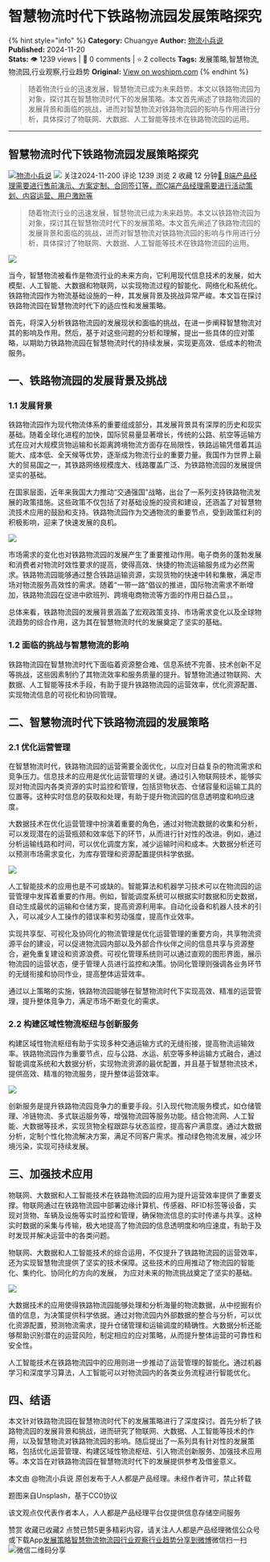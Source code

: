 # 智慧物流时代下铁路物流园发展策略探究
{% hint style="info" %}
**Category:** Chuangye
**Author:** [物流小兵说](https://www.woshipm.com/u/658093)
**Published:** 2024-11-20  
**Stats:** 👁️ 1239 views | 💬 0 comments | ⭐ 2 collects
**Tags:** 发展策略,智慧物流,物流园,行业观察,行业趋势
**Original:** [View on woshipm.com](https://www.woshipm.com/chuangye/6142650.html)
{% endhint %}
> 随着物流行业的迅速发展，智慧物流已成为未来趋势。本文以铁路物流园为对象，探讨其在智慧物流时代下的发展策略。本文首先阐述了铁路物流园的发展背景和面临的挑战，进而对智慧物流对铁路物流园的影响与作用进行分析，具体探讨了物联网、大数据、人工智能等技术在铁路物流园的运用。

---

## 智慧物流时代下铁路物流园发展策略探究

[![](https://static.woshipm.com/view/woshipm_api_def_20241230105723_1637.jpg?imageView2/1/w/72/h/72/q/100)](https://www.woshipm.com/u/658093)[物流小兵说](https://www.woshipm.com/u/658093) ![](https://static.woshipm.com/tag/1101_1@2x.png) 关注2024-11-200 评论 1239 浏览 2 收藏 12 分钟[🔗 B端产品经理需要进行售前演示、方案定制、合同签订等，而C端产品经理需要进行活动策划、内容运营、用户激励等](https://ke.qidianla.com/courses/bcpm)

> 随着物流行业的迅速发展，智慧物流已成为未来趋势。本文以铁路物流园为对象，探讨其在智慧物流时代下的发展策略。本文首先阐述了铁路物流园的发展背景和面临的挑战，进而对智慧物流对铁路物流园的影响与作用进行分析，具体探讨了物联网、大数据、人工智能等技术在铁路物流园的运用。

![](https://image.woshipm.com/2024/07/30/623585d0-4e3c-11ef-8321-00163e142b65.png)

当今，智慧物流被看作是物流行业的未来方向，它利用现代信息技术的发展，如大模型、人工智能、大数据和物联网，以实现物流过程的智能化、网络化和系统化。铁路物流园作为物流基础设施的一种，其发展背景及挑战异常严峻。本文旨在探讨铁路物流园在智慧物流时代下的适应性和发展策略。

首先，将深入分析铁路物流园的发展现状和面临的挑战，在进一步阐释智慧物流对其的影响及作用。然后，基于对这些问题的分析和理解，提出一些具体的应对策略，以期助力铁路物流园在智慧物流时代的持续发展，实现更高效、低成本的物流服务。

## 一、铁路物流园的发展背景及挑战

### 1.1 发展背景

铁路物流园作为现代物流体系的重要组成部分，其发展背景具有深厚的历史和现实基础。随着全球化进程的加快，国际贸易量显著增长，传统的公路、航空等运输方式在应对大规模货物运输和长距离跨境物流方面存在局限性，铁路运输凭借着其运能大、成本低、全天候等优势，逐渐成为物流行业的重要力量。我国作为世界上最大的贸易国之一，其铁路网络规模庞大、线路覆盖广泛、为铁路物流园的发展提供坚实的基础。

在国家层面，近年来我国大力推动“交通强国”战略，出台了一系列支持铁路物流发展的政策措施。这些政策不仅包括了对基础设施的投资和建设，还涵盖了对智慧物流技术应用的鼓励和支持。铁路物流园作为交通物流的重要节点，受到政策红利的积极影响，迎来了快速发展的良机。

![](https://image.woshipm.com/2024/11/19/8150495a-a625-11ef-8c0b-00163e0b5ff3.png)

市场需求的变化也对铁路物流园的发展产生了重要推动作用。电子商务的蓬勃发展和消费者对物流时效性要求的提高，使得高效、快捷的物流运输服务成为必然需求。铁路物流园能够通过整合铁路运输资源，实现货物的快速中转和集散，满足市场对物流服务高效性的需求。随着“一带一路”倡议的推进，国际物流需求不断增加，铁路物流园在促进中欧班列、跨境电商物流等方面的作用日益凸显，。

总体来看，铁路物流园的发展背景涵盖了宏观政策支持、市场需求变化以及全球物流趋势的综合作用，这为其在智慧物流时代的发展奠定了坚实的基础。

### 1.2 面临的挑战与智慧物流的影响

铁路物流园在智慧物流时代下面临着资源整合难、信息系统不完善、技术创新不足等挑战，这些因素制约了其物流效率和服务质量的提升。智慧物流通过物联网、大数据、人工智能等技术手段，有助于提升铁路物流园的运营效率，优化资源配置、实现物流信息的可视化和协同管理。

## 二、智慧物流时代下铁路物流园的发展策略

### 2.1 优化运营管理

在智慧物流时代，铁路物流园的运营需要全面优化，以应对日益复杂的物流需求和竞争压力。信息技术的应用是优化运营管理的关键。通过引入物联网技术，能够实现对物流园内各类资源的实时监控和管理，包括货物状态、仓储容量和运输工具的位置等。这种实时信息的获取和处理，有助于提升物流园的信息透明度和响应速度。

大数据技术在优化运营管理中扮演着重要的角色，通过对物流数据的收集和分析，可以发现潜在的运营瓶颈和效率低下的环节，从而进行针对性的改进。例如，通过分析运输线路和时间，可以优化调度方案，减少运输时间和成本。大数据分析还可以预测市场需求变化，为库存管理和资源配置提供科学依据。

![](https://image.woshipm.com/2024/11/19/93ab1eae-a625-11ef-8c0b-00163e0b5ff3.png)

人工智能技术的应用也是不可或缺的。智能算法和机器学习技术可以在物流园的运营管理中发挥着重要的作用。例如，智能调度系统可以根据实时数据和历史数据，自动生成最优的运输和仓储方案，提高资源利用率。自动化设备和机器人技术的引入，可以减少人工操作的错误率和劳动强度，提高作业效率。

实现共享型、可视化及协同化的物流管理是优化运营管理的重要方向，共享物流资源平台的建设，可以促进物流园内部以及外部合作伙伴之间的信息共享与资源整合，避免重复建设和资源浪费。可视化管理系统则可以通过直观的图形界面，展示物流园的运营状态，便于管理人员进行监控和决策。协同化管理则强调各业务环节的无缝衔接和协同作业，提高整体运营效率。

通过以上策略的实施，铁路物流园能够在智慧物流时代下实现高效、精准的运营管理，提升整体竞争力，满足市场不断变化的需求。

### **2.2** 构建区域性物流枢纽与创新服务

构建区域性物流枢纽有助于实现多种交通运输方式的无缝衔接，提高物流运输效率。铁路物流园作为重要节点，应与公路、水运、航空等多种运输方式融合，通过智能调度系统和大数据分析，实现物流资源的最优配置，并且基于智慧物流技术，提供高效、精准的物流服务，提升整体运营效率。

![](https://image.woshipm.com/2024/11/19/b02e1e78-a625-11ef-a6cd-00163e0b5ff3.png)

创新服务是提升铁路物流园竞争力的重要手段。引入现代物流服务模式，如仓储管理、冷链物流、多式联运服务等，增强物流园等服务功能。结合物流网、人工智能、大数据等技术，实现货物全程跟踪与状态监控，提高客户满意度。通过大数据分析，定制个性化物流解决方案，满足不同客户需求。推动绿色物流发展，减少环境污染，实现可持续发展。

## 三、加强技术应用

物联网、大数据和人工智能技术在铁路物流园的应用为提升运营效率提供了重要支撑。物联网通过在铁路物流园中部署边缘计算机、传感器、RFID标签等设备，实现对货物、车辆及设施等实时监控和管理，确保物流信息的实时传递与共享。这种实时数据的采集与传输，极大地提高了物流园的信息透明度和响应速度，有助于及时发现并解决运营中的各类问题。

物联网、大数据和人工智能技术的综合运用，不仅提升了铁路物流园的运营效率，还为实现智慧物流提供了坚实的技术保障。这些技术的应用推动了物流园的智能化、集约化、协同化的方向的发展， 为应对未来的物流挑战奠定了坚实的基础。

![](https://image.woshipm.com/2024/11/19/93ab1eae-a625-11ef-8c0b-00163e0b5ff3.png)

大数据技术的应用使得铁路物流园能够处理和分析海量的物流数据，从中挖掘有价值的信息，为决策提供科学依据。通过对物流园内外部数据的整合与分析，可以优化资源配置，预测物流需求，提升仓储管理和运输调度的精确性。大数据分析还能够帮助识别潜在的运营风险，制定相应的应对策略，从而提升整体运营的可靠性和安全性。

人工智能技术在铁路物流园中的应用则进一步推动了运营管理的智能化。通过机器学习和深度学习算法，人工智能可以对物流园内的各类业务流程进行智能优化。

## 四、结语

本文针对铁路物流园在智慧物流时代下的发展策略进行了深度探讨。首先分析了铁路物流园的发展背景和挑战，进而研究了物联网、大数据、人工智能等技术的作用，以及智慧物流对铁路物流园的影响。随后提出了一系列具有针对性的发展策略，包括优化运营管理、构建区域性物流枢纽、引入物流创新服务、加强技术应用等。本文旨在对铁路物流园在智慧物流时代下的发展提供参考及借鉴意义。

本文由 @物流小兵说 原创发布于人人都是产品经理。未经作者许可，禁止转载

题图来自Unsplash，基于CC0协议

该文观点仅代表作者本人，人人都是产品经理平台仅提供信息存储空间服务

赞赏 收藏已收藏2 点赞已赞5更多精彩内容，请关注人人都是产品经理微信公众号或下载App[发展策略](https://www.woshipm.com/tag/%e5%8f%91%e5%b1%95%e7%ad%96%e7%95%a5)[智慧物流](https://www.woshipm.com/tag/%e6%99%ba%e6%85%a7%e7%89%a9%e6%b5%81)[物流园](https://www.woshipm.com/tag/%e7%89%a9%e6%b5%81%e5%9b%ad)[行业观察](https://www.woshipm.com/tag/%e8%a1%8c%e4%b8%9a%e8%a7%82%e5%af%9f)[行业趋势](https://www.woshipm.com/tag/%e8%a1%8c%e4%b8%9a%e8%b6%8b%e5%8a%bf)[分享到微博](https://service.weibo.com/share/share.php?appkey=2775287854&title=智慧物流时代下铁路物流园发展策略探究&url=https://www.woshipm.com/chuangye/6142650.html&pic=https://image.woshipm.com/2024/07/30/623585d0-4e3c-11ef-8321-00163e142b65.png)微信扫一扫![微信二维码](https://api.pwmqr.com/qrcode/create/?url=https://www.woshipm.com/chuangye/6142650.html)分享